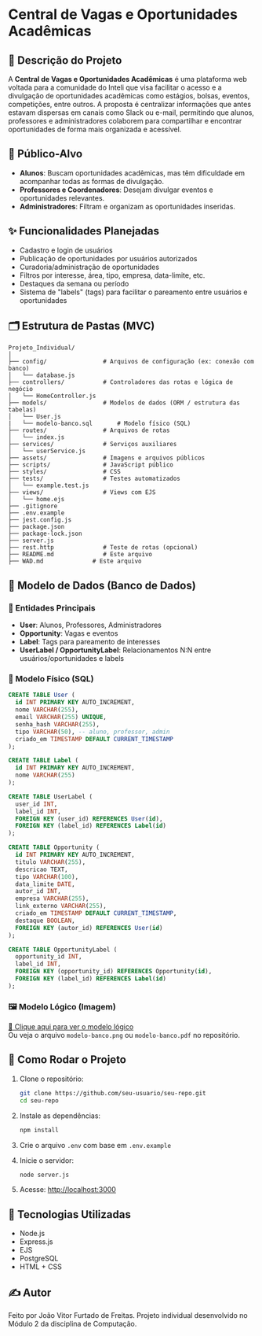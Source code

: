 # Central de Vagas e Oportunidades Acadêmicas

## 📌 Descrição do Projeto

A **Central de Vagas e Oportunidades Acadêmicas** é uma plataforma web voltada para a comunidade do Inteli que visa facilitar o acesso e a divulgação de oportunidades acadêmicas como estágios, bolsas, eventos, competições, entre outros. A proposta é centralizar informações que antes estavam dispersas em canais como Slack ou e-mail, permitindo que alunos, professores e administradores colaborem para compartilhar e encontrar oportunidades de forma mais organizada e acessível.

## 👥 Público-Alvo

- **Alunos**: Buscam oportunidades acadêmicas, mas têm dificuldade em acompanhar todas as formas de divulgação.
- **Professores e Coordenadores**: Desejam divulgar eventos e oportunidades relevantes.
- **Administradores**: Filtram e organizam as oportunidades inseridas.

## ✨ Funcionalidades Planejadas

- Cadastro e login de usuários
- Publicação de oportunidades por usuários autorizados
- Curadoria/administração de oportunidades
- Filtros por interesse, área, tipo, empresa, data-limite, etc.
- Destaques da semana ou período
- Sistema de "labels" (tags) para facilitar o pareamento entre usuários e oportunidades

## 🗂️ Estrutura de Pastas (MVC)

```
Projeto_Individual/
│
├── config/                # Arquivos de configuração (ex: conexão com banco)
│   └── database.js
├── controllers/           # Controladores das rotas e lógica de negócio
│   └── HomeController.js
├── models/                # Modelos de dados (ORM / estrutura das tabelas)
│   └── User.js
|   └── modelo-banco.sql       # Modelo físico (SQL)
├── routes/                # Arquivos de rotas
│   └── index.js
├── services/              # Serviços auxiliares
│   └── userService.js
├── assets/                # Imagens e arquivos públicos
├── scripts/               # JavaScript público
├── styles/                # CSS
├── tests/                 # Testes automatizados
│   └── example.test.js
├── views/                 # Views com EJS
│   └── home.ejs
├── .gitignore
├── .env.example
├── jest.config.js
├── package.json
├── package-lock.json
├── server.js
├── rest.http              # Teste de rotas (opcional)
├── README.md              # Este arquivo
├── WAD.md              # Este arquivo

```

## 🧠 Modelo de Dados (Banco de Dados)

### 🧩 Entidades Principais

- **User**: Alunos, Professores, Administradores
- **Opportunity**: Vagas e eventos
- **Label**: Tags para pareamento de interesses
- **UserLabel / OpportunityLabel**: Relacionamentos N:N entre usuários/oportunidades e labels

### 🔗 Modelo Físico (SQL)

```sql
CREATE TABLE User (
  id INT PRIMARY KEY AUTO_INCREMENT,
  nome VARCHAR(255),
  email VARCHAR(255) UNIQUE,
  senha_hash VARCHAR(255),
  tipo VARCHAR(50), -- aluno, professor, admin
  criado_em TIMESTAMP DEFAULT CURRENT_TIMESTAMP
);

CREATE TABLE Label (
  id INT PRIMARY KEY AUTO_INCREMENT,
  nome VARCHAR(255)
);

CREATE TABLE UserLabel (
  user_id INT,
  label_id INT,
  FOREIGN KEY (user_id) REFERENCES User(id),
  FOREIGN KEY (label_id) REFERENCES Label(id)
);

CREATE TABLE Opportunity (
  id INT PRIMARY KEY AUTO_INCREMENT,
  titulo VARCHAR(255),
  descricao TEXT,
  tipo VARCHAR(100),
  data_limite DATE,
  autor_id INT,
  empresa VARCHAR(255),
  link_externo VARCHAR(255),
  criado_em TIMESTAMP DEFAULT CURRENT_TIMESTAMP,
  destaque BOOLEAN,
  FOREIGN KEY (autor_id) REFERENCES User(id)
);

CREATE TABLE OpportunityLabel (
  opportunity_id INT,
  label_id INT,
  FOREIGN KEY (opportunity_id) REFERENCES Opportunity(id),
  FOREIGN KEY (label_id) REFERENCES Label(id)
);
```

### 🖼️ Modelo Lógico (Imagem)

[📎 Clique aqui para ver o modelo lógico](./assets/modelo-banco.png)  
Ou veja o arquivo `modelo-banco.png` ou `modelo-banco.pdf` no repositório.

## 🚀 Como Rodar o Projeto

1. Clone o repositório:
   ```bash
   git clone https://github.com/seu-usuario/seu-repo.git
   cd seu-repo
   ```

2. Instale as dependências:
   ```bash
   npm install
   ```

3. Crie o arquivo `.env` com base em `.env.example`

4. Inicie o servidor:
   ```bash
   node server.js
   ```

5. Acesse: [http://localhost:3000](http://localhost:3000)

## 📌 Tecnologias Utilizadas

- Node.js
- Express.js
- EJS
- PostgreSQL
- HTML + CSS

## ✍️ Autor

Feito por João Vitor Furtado de Freitas. Projeto individual desenvolvido no Módulo 2 da disciplina de Computação.
